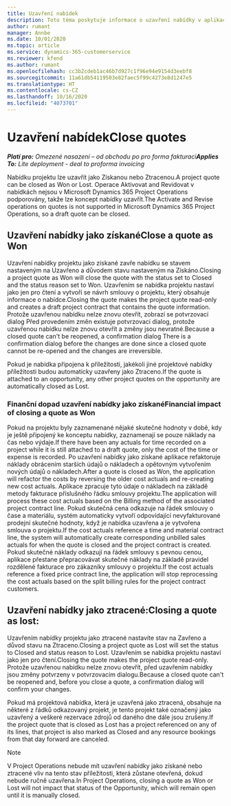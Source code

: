 ```yaml
---
title: Uzavření nabídek
description: Toto téma poskytuje informace o uzavření nabídky v aplikaci Project Operations.
author: rumant
manager: Annbe
ms.date: 10/01/2020
ms.topic: article
ms.service: dynamics-365-customerservice
ms.reviewer: kfend
ms.author: rumant
ms.openlocfilehash: cc3b2cdeb1ac46b7d927c1f96e94e9154d3eebf8
ms.sourcegitcommit: 11a61db54119503e82faec5f99c4273e8d1247e5
ms.translationtype: HT
ms.contentlocale: cs-CZ
ms.lasthandoff: 10/16/2020
ms.locfileid: "4073701"
---
```

# <a name="close-quotes"></a><span data-ttu-id="443f9-103">Uzavření nabídek</span><span class="sxs-lookup"><span data-stu-id="443f9-103">Close quotes</span></span> 

<span data-ttu-id="443f9-104">_**Platí pro:** Omezené nasazení – od obchodu po pro forma fakturaci_</span><span class="sxs-lookup"><span data-stu-id="443f9-104">_**Applies To:** Lite deployment - deal to proforma invoicing_</span></span>

<span data-ttu-id="443f9-105">Nabídku projektu lze uzavřít jako Získanou nebo Ztracenou.</span><span class="sxs-lookup"><span data-stu-id="443f9-105">A project quote can be closed as Won or Lost.</span></span> <span data-ttu-id="443f9-106">Operace Aktivovat and Revidovat v nabídkách nejsou v Microsoft Dynamics 365 Project Operations podporovány, takže lze koncept nabídky uzavřít.</span><span class="sxs-lookup"><span data-stu-id="443f9-106">The Activate and Revise operations on quotes is not supported in Microsoft Dynamics 365 Project Operations, so a draft quote can be closed.</span></span>

## <a name="close-a-quote-as-won"></a><span data-ttu-id="443f9-107">Uzavření nabídky jako získané</span><span class="sxs-lookup"><span data-stu-id="443f9-107">Close a quote as Won</span></span>

<span data-ttu-id="443f9-108">Uzavření nabídky projektu jako získané zavře nabídku se stavem nastaveným na Uzavřeno a důvodem stavu nastaveným na Získáno.</span><span class="sxs-lookup"><span data-stu-id="443f9-108">Closing a project quote as Won will close the quote with the status set to Closed and the status reason set to Won.</span></span> <span data-ttu-id="443f9-109">Uzavřením se nabídka projektu nastaví jako jen pro čtení a vytvoří se návrh smlouvy o projektu, který obsahuje informace o nabídce.</span><span class="sxs-lookup"><span data-stu-id="443f9-109">Closing the quote makes the project quote read-only and creates a draft project contract that contains the quote information.</span></span> <span data-ttu-id="443f9-110">Protože uzavřenou nabídku nelze znovu otevřít, zobrazí se potvrzovací dialog Před provedením změn existuje potvrzovací dialog, protože uzavřenou nabídku nelze znovu otevřít a změny jsou nevratné.</span><span class="sxs-lookup"><span data-stu-id="443f9-110">Because a closed quote can't be reopened, a confirmation dialog There is a confirmation dialog before the changes are done since a closed quote cannot be re-opened and the changes are irreversible.</span></span>

<span data-ttu-id="443f9-111">Pokud je nabídka připojena k příležitosti, jakékoli jiné projektové nabídky příležitosti budou automaticky uzavřeny jako Ztraceno.</span><span class="sxs-lookup"><span data-stu-id="443f9-111">If the quote is attached to an opportunity, any other project quotes on the opportunity are automatically closed as Lost.</span></span>

### <a name="financial-impact-of-closing-a-quote-as-won"></a><span data-ttu-id="443f9-112">Finanční dopad uzavření nabídky jako získané</span><span class="sxs-lookup"><span data-stu-id="443f9-112">Financial impact of closing a quote as Won</span></span>

<span data-ttu-id="443f9-113">Pokud na projektu byly zaznamenané nějaké skutečné hodnoty v době, kdy je ještě připojený ke konceptu nabídky, zaznamenají se pouze náklady na čas nebo výdaje.</span><span class="sxs-lookup"><span data-stu-id="443f9-113">If there have been any actuals for time recorded on a project while it is still attached to a draft quote, only the cost of the time or expense is recorded.</span></span> <span data-ttu-id="443f9-114">Po uzavření nabídky jako získané aplikace refaktoruje náklady obrácením starších údajů o nákladech a opětovným vytvořením nových údajů o nákladech.</span><span class="sxs-lookup"><span data-stu-id="443f9-114">After a quote is closed as Won, the application will refactor the costs by reversing the older cost actuals and re-creating new cost actuals.</span></span> <span data-ttu-id="443f9-115">Aplikace zpracuje tyto údaje o nákladech na základě metody fakturace příslušného řádku smlouvy projektu.</span><span class="sxs-lookup"><span data-stu-id="443f9-115">The application will process these cost actuals based on the Billing method of the associated project contract line.</span></span> <span data-ttu-id="443f9-116">Pokud skutečná cena odkazuje na řádek smlouvy o čase a materiálu, systém automaticky vytvoří odpovídající nevyfakturované prodejní skutečné hodnoty, když je nabídka uzavřena a je vytvořena smlouva o projektu.</span><span class="sxs-lookup"><span data-stu-id="443f9-116">If the cost actuals reference a time and material contract line, the system will automatically create corresponding unbilled sales actuals for when the quote is closed and the project contract is created.</span></span> <span data-ttu-id="443f9-117">Pokud skutečné náklady odkazují na řádek smlouvy s pevnou cenou, aplikace přestane přepracovávat skutečné náklady na základě pravidel rozdělené fakturace pro zákazníky smlouvy o projektu.</span><span class="sxs-lookup"><span data-stu-id="443f9-117">If the cost actuals reference a fixed price contract line, the application will stop reprocessing the cost actuals based on the split billing rules for the project contract customers.</span></span>

## <a name="closing-a-quote-as-lost"></a><span data-ttu-id="443f9-118">Uzavření nabídky jako ztracené:</span><span class="sxs-lookup"><span data-stu-id="443f9-118">Closing a quote as lost:</span></span>

<span data-ttu-id="443f9-119">Uzavřením nabídky projektu jako ztracené nastavíte stav na Zavřeno a důvod stavu na Ztraceno.</span><span class="sxs-lookup"><span data-stu-id="443f9-119">Closing a project quote as Lost will set the status to Closed and status reason to Lost.</span></span> <span data-ttu-id="443f9-120">Uzavřením se nabídka projektu nastaví jako jen pro čtení.</span><span class="sxs-lookup"><span data-stu-id="443f9-120">Closing the quote makes the project quote read-only.</span></span> <span data-ttu-id="443f9-121">Protože uzavřenou nabídku nelze znovu otevřít, před uzavřením nabídky jsou změny potvrzeny v potvrzovacím dialogu.</span><span class="sxs-lookup"><span data-stu-id="443f9-121">Because a closed quote can't be reopened and, before you close a quote, a confirmation dialog will confirm your changes.</span></span>

<span data-ttu-id="443f9-122">Pokud má projektová nabídka, která je uzavřená jako ztracená, obsahuje na některé z řádků odkazovaný projekt, je tento projekt také označený jako uzavřený a veškeré rezervace zdrojů od daného dne dále jsou zrušeny.</span><span class="sxs-lookup"><span data-stu-id="443f9-122">If the project quote that is closed as Lost has a project referenced on any of its lines, that project is also marked as Closed and any resource bookings from that day forward are canceled.</span></span>

> [!NOTE]
> <span data-ttu-id="443f9-123">V Project Operations nebude mít uzavření nabídky jako získané nebo ztracené vliv na tento stav příležitosti, která zůstane otevřená, dokud nebude ručně uzavřena.</span><span class="sxs-lookup"><span data-stu-id="443f9-123">In Project Operations, closing a quote as Won or Lost will not impact that status of the Opportunity, which will remain open until it is manually closed.</span></span>
